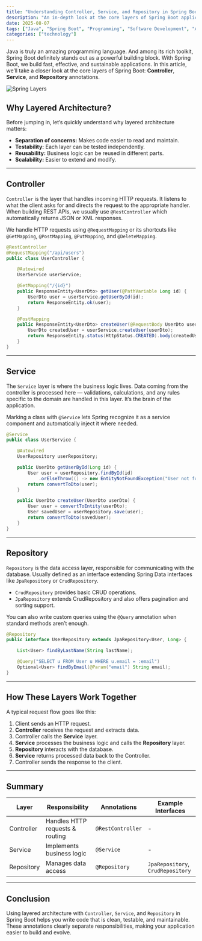 ```yaml
---
title: "Understanding Controller, Service, and Repository in Spring Boot"
description: "An in-depth look at the core layers of Spring Boot applications: Controller, Service, and Repository annotations. Learn their roles, how they interact, and best practices for building clean, maintainable code."
date: 2025-08-07
tags: ["Java", "Spring Boot", "Programming", "Software Development", "Architecture", "Best Practices"]
categories: ["technology"]
---
```


Java is truly an amazing programming language. And among its rich toolkit, Spring Boot definitely stands out as a powerful building block. With Spring Boot, we build fast, effective, and sustainable applications. In this article, we’ll take a closer look at the core layers of Spring Boot: **Controller**, **Service**, and **Repository** annotations.


![Spring Layers](/images/technology/spring-layers.jpg)

## Why Layered Architecture?

Before jumping in, let’s quickly understand why layered architecture matters:

- **Separation of concerns:** Makes code easier to read and maintain.
- **Testability:** Each layer can be tested independently.
- **Reusability:** Business logic can be reused in different parts.
- **Scalability:** Easier to extend and modify.

---

## Controller

`Controller` is the layer that handles incoming HTTP requests. It listens to what the client asks for and directs the request to the appropriate handler. When building REST APIs, we usually use `@RestController` which automatically returns JSON or XML responses.

We handle HTTP requests using `@RequestMapping` or its shortcuts like `@GetMapping`, `@PostMapping`, `@PutMapping`, and `@DeleteMapping`.

```Java
@RestController
@RequestMapping("/api/users")
public class UserController {

    @Autowired
    UserService userService;

    @GetMapping("/{id}")
    public ResponseEntity<UserDto> getUser(@PathVariable Long id) {
        UserDto user = userService.getUserById(id);
        return ResponseEntity.ok(user);
    }

    @PostMapping
    public ResponseEntity<UserDto> createUser(@RequestBody UserDto userDto) {
        UserDto createdUser = userService.createUser(userDto);
        return ResponseEntity.status(HttpStatus.CREATED).body(createdUser);
    }
}
```

---

## Service

The `Service` layer is where the business logic lives. Data coming from the controller is processed here — validations, calculations, and any rules specific to the domain are handled in this layer. It’s the brain of the application.

Marking a class with `@Service` lets Spring recognize it as a service component and automatically inject it where needed.

```Java
@Service
public class UserService {

    @Autowired
    UserRepository userRepository;

    public UserDto getUserById(Long id) {
        User user = userRepository.findById(id)
            .orElseThrow(() -> new EntityNotFoundException("User not found"));
        return convertToDto(user);
    }

    public UserDto createUser(UserDto userDto) {
        User user = convertToEntity(userDto);
        User savedUser = userRepository.save(user);
        return convertToDto(savedUser);
    }
}
```

---

## Repository

`Repository` is the data access layer, responsible for communicating with the database. Usually defined as an interface extending Spring Data interfaces like `JpaRepository` or `CrudRepository`.

- `CrudRepository` provides basic CRUD operations.
- `JpaRepository` extends CrudRepository and also offers pagination and sorting support.

You can also write custom queries using the `@Query` annotation when standard methods aren’t enough.

```Java
@Repository
public interface UserRepository extends JpaRepository<User, Long> {

    List<User> findByLastName(String lastName);

    @Query("SELECT u FROM User u WHERE u.email = :email")
    Optional<User> findByEmail(@Param("email") String email);
}
```

---

## How These Layers Work Together

A typical request flow goes like this:

1. Client sends an HTTP request.
2. **Controller** receives the request and extracts data.
3. Controller calls the **Service** layer.
4. **Service** processes the business logic and calls the **Repository** layer.
5. **Repository** interacts with the database.
6. **Service** returns processed data back to the Controller.
7. Controller sends the response to the client.

---

## Summary

| Layer       | Responsibility                  | Annotations                 | Example Interfaces         |
|-------------|--------------------------------|-----------------------------|---------------------------|
| Controller  | Handles HTTP requests & routing | `@RestController` | -                         |
| Service     | Implements business logic       | `@Service`                  | -                         |
| Repository  | Manages data access             | `@Repository`               | `JpaRepository`, `CrudRepository` |

---

## Conclusion

Using layered architecture with `Controller`, `Service`, and `Repository` in Spring Boot helps you write code that is clean, testable, and maintainable. These annotations clearly separate responsibilities, making your application easier to build and evolve.

